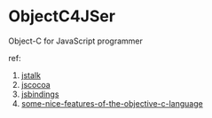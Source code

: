 ObjectC4JSer
===============

Object-C for JavaScript programmer

ref:

1. [jstalk](http://jstalk.org/)
2. [jscocoa](https://github.com/parmanoir/jscocoa)
3. [jsbindings](https://github.com/zynga/jsbindings)
4. [some-nice-features-of-the-objective-c-language](http://pmougin.wordpress.com/2008/03/13/some-nice-features-of-the-objective-c-language/)

